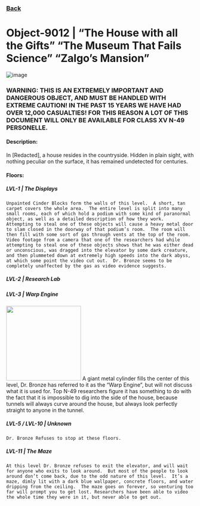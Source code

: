 ### [Back](https://iredsc.github.io/nova-49/)

# Object-9012 | “The House with all the Gifts” “The Museum That Fails Science” “Zalgo’s Mansion”
![image](https://media.discordapp.net/attachments/759159698921750558/803456990491574302/Z.png)

### WARNING:  THIS IS AN EXTREMELY IMPORTANT AND DANGEROUS OBJECT,  AND MUST BE HANDLED WITH EXTREME CAUTION!  IN THE PAST 15 YEARS WE HAVE HAD OVER 12,000 CASUALTIES! FOR THIS REASON A LOT OF THIS DOCUMENT WILL ONLY BE AVAILABLE FOR CLASS XV N-49 PERSONELLE.

#### Description:
In [Redacted], a house resides in the countryside.  Hidden in plain sight, with nothing peculiar on the surface, it has remained undetected for centuries.

#### Floors:
##### LVL-1 | The Displays

	Unpainted Cinder Blocks form the walls of this level.  A short, tan carpet covers the whole area.  The entire level is split into many small rooms, each of which hold a podium with some kind of paranormal object, as well as a detailed description of how they work.  Attempting to steal one of these objects will cause a heavy metal door to slam closed in the doorway of that podium’s room.  The room will then fill with some sort of gas through vents at the top of the room.  Video footage from a camera that one of the researchers had while attempting to steal one of these objects shows that he was either dead or unconscious, was dragged into the elevator by some dark creature, and then plummeted down at extremely high speeds into the dark abyss, at which some point the video cut out.  Dr. Bronze seems to be completely unaffected by the gas as video evidence suggests.

##### LVL-2 | Research Lab

##### LVL-3 | Warp Engine
<img src="https://media.discordapp.net/attachments/759159698921750558/803459728415260722/2Q.png" width="200" height="200" />
A giant metal cylinder fills the center of this level, Dr. Bronze has referred to it as the “Warp Engine”, but will not discuss what it is used for. Top N-49 researchers figure it has something to do with the fact that it is impossible to dig into the side of the house, because tunnels will always curve around the house, but always look perfectly straight to anyone in the tunnel.



##### LVL-5 / LVL-10 | Unknown

	Dr. Bronze Refuses to stop at these floors.

##### LVL-11 | The Maze

	At this level Dr. Bronze refuses to exit the elevator, and will wait for anyone who exits to look around.  But most of the people to look around don’t come back, due to the odd nature of this level.  It’s a maze, dimly lit with a dark blue wallpaper, concrete floors, and water dripping from the ceiling.  The maze goes on forever, so venturing too far will prompt you to get lost. Researchers have been able to video the whole time they were in it, but never able to get out.
